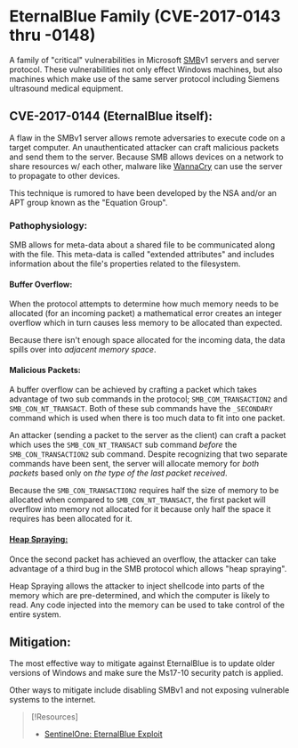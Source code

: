 
# EternalBlue Family (CVE-2017-0143 thru -0148)
A family of "critical" vulnerabilities in Microsoft [SMB](/networking/protocols/SMB.md)v1 servers and server protocol. These vulnerabilities not only effect Windows machines, but also machines which make use of the same server protocol including Siemens ultrasound medical equipment.
## CVE-2017-0144 (EternalBlue itself):
A flaw in the SMBv1 server allows remote adversaries to execute code on a target computer. An unauthenticated attacker can craft malicious packets and send them to the server. Because SMB allows devices on a network to share resources w/ each other, malware like [WannaCry](/cybersecurity/attacks/wannacry.md) can use the server to propagate to other devices.

This technique is rumored to have been developed by the NSA and/or an APT group known as the "Equation Group". 
### Pathophysiology:
SMB allows for meta-data about a shared file to be communicated along with the file. This meta-data is called "extended attributes" and includes information about the file's properties related to the filesystem.
#### Buffer Overflow:
When the protocol attempts to determine how much memory needs to be allocated (for an incoming packet) a mathematical error creates an integer overflow which in turn causes less memory to be allocated than expected. 

Because there isn't enough space allocated for the incoming data, the data spills over into *adjacent memory space*.
#### Malicious Packets:
A buffer overflow can be achieved by crafting a packet which takes advantage of two sub commands in the protocol; `SMB_COM_TRANSACTION2` and `SMB_CON_NT_TRANSACT`. Both of these sub commands have the `_SECONDARY` command which is used when there is too much data to fit into one packet.

An attacker (sending a packet to the server as the client) can craft a packet which uses the `SMB_CON_NT_TRANSACT` sub command *before* the `SMB_CON_TRANSACTION2` sub command. Despite recognizing that two separate commands have been sent, the server will allocate memory for *both packets* based only on *the type of the last packet received*.

Because the `SMB_CON_TRANSACTION2` requires half the size of memory to be allocated when compared to `SMB_CON_NT_TRANSACT`, the first packet will overflow into memory not allocated for it because only half the space it requires has been allocated for it.
#### [Heap Spraying:](cybersecurity/TTPs/exploitation/heap-spraying.md)
Once the second packet has achieved an overflow, the attacker can take advantage of a third bug in the SMB protocol which allows "heap spraying". 

Heap Spraying allows the attacker to inject shellcode into parts of the memory which are pre-determined, and which the computer is likely to read. Any code injected into the memory can be used to take control of the entire system.
## Mitigation:
The most effective way to mitigate against EternalBlue is to update older versions of Windows and make sure the Ms17-10 security patch is applied. 

Other ways to mitigate include disabling SMBv1 and not exposing vulnerable systems to the internet.

> [!Resources]
> - [SentinelOne: EternalBlue Exploit](https://www.sentinelone.com/blog/eternalblue-nsa-developed-exploit-just-wont-die/)
